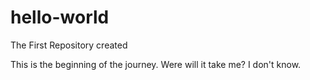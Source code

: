# hello-world
The First Repository created

This is the beginning of the journey.  Were will it take me?  I don't know.
